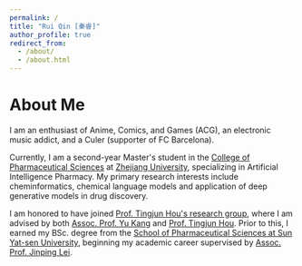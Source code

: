 ```yaml
---
permalink: /
title: "Rui Qin [秦睿]"
author_profile: true
redirect_from: 
  - /about/
  - /about.html
---
```


About Me
======
I am an enthusiast of Anime, Comics, and Games (ACG), an electronic music addict, and a Culer (supporter of FC Barcelona). 

Currently, I am a second-year Master's student in the [College of Pharmaceutical Sciences](http://cpsen.zju.edu.cn/) at [Zhejiang University](https://www.zju.edu.cn/), specializing in Artificial Intelligence Pharmacy. My primary research interests include cheminformatics, chemical language models and application of deep generative models in drug discovery.

I am honored to have joined [Prof. Tingjun Hou's research group](http://cadd.zju.edu.cn/en), where I am advised by both [Assoc. Prof. Yu Kang](https://person.zju.edu.cn/yukang) and [Prof. Tingjun Hou](https://person.zju.edu.cn/tingjunhou). Prior to this, I earned my BSc. degree from the [School of Pharmaceutical Sciences at Sun Yat-sen University](https://sps.sysu.edu.cn/), beginning my academic career supervised by [Assoc. Prof. Jinping Lei](https://sps.sysu.edu.cn/teacher/11366).